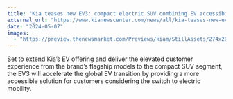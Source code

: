 ```yaml
---
title: "Kia teases new EV3: compact electric SUV combining EV accessibility and robust design"
external_url: "https://www.kianewscenter.com/news/all/kia-teases-new-ev3--compact-electric-suv-combining-ev-accessibility-and-robust-design/s/62c50791-7f94-452b-9429-f2216aeeda25"
date: "2024-05-07"
images:
  - "https://preview.thenewsmarket.com/Previews/kiam/StillAssets/274x206/667390_v2.jpg"
---
```


Set to extend Kia’s EV offering and deliver the elevated customer experience from the brand’s flagship models to the compact SUV segment, the EV3 will accelerate the global EV transition by providing a more accessible solution for customers considering the switch to electric mobility.